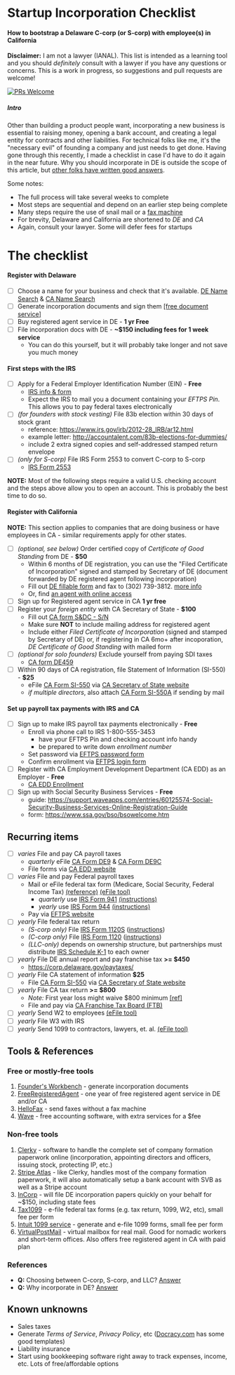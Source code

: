 # Startup Incorporation Checklist
#### How to bootstrap a Delaware C-corp (or S-corp) with employee(s) in California

**Disclaimer:** I am not a lawyer (IANAL). This list is intended as a learning tool and you should *definitely* consult with a lawyer if you have any questions or concerns. This is a work in progress, so suggestions and pull requests are welcome! 

[![PRs Welcome](https://img.shields.io/badge/PRs-welcome-brightgreen.svg?style=flat-square)](http://makeapullrequest.com)

##### Intro
Other than building a product people want, incorporating a new business is essential to raising money, opening a bank account, and creating a legal entity for contracts and other liabilities. For technical folks like me, it's the "necessary evil" of founding a company and just needs to get done. Having gone through this recently, I made a checklist in case I'd have to do it again in the near future. Why you should incorporate in DE is outside the scope of this article, but [other folks have written good answers](https://www.quora.com/Why-do-most-technology-startups-incorporate-in-Delaware).

Some notes:
- The full process will take several weeks to complete
- Most steps are sequential and depend on an earlier step being complete
- Many steps require the use of snail mail or a [fax machine](#tools)
- For brevity, Delaware and California are shortened to *DE* and *CA*
- Again, consult your lawyer. Some will defer fees for startups

# The checklist
#### Register with Delaware
- [ ] Choose a name for your business and check that it's available. [DE Name Search](https://icis.corp.delaware.gov/Ecorp/EntitySearch/NameSearch.aspx) & [CA Name Search](https://businesssearch.sos.ca.gov)
- [ ] Generate incorporation documents and sign them [[free document service]](#free-tool1)
- [ ] Buy registered agent service in DE - **1 yr Free**
- [ ] File incorporation docs with DE - **~$150 including fees for 1 week service**
  - You can do this yourself, but it will probably take longer and not save you much money

#### First steps with the IRS
- [ ] Apply for a Federal Employer Identification Number (EIN) - **Free**
  - [IRS info & form](https://www.irs.gov/businesses/small-businesses-self-employed/apply-for-an-employer-identification-number-ein-online)
  - Expect the IRS to mail you a document containing your *EFTPS Pin*. This allows you to pay federal taxes electronically
- [ ] *(for founders with stock vesting)* File 83b election within 30 days of stock grant
  - reference: https://www.irs.gov/irb/2012-28_IRB/ar12.html
  - example letter: http://accountalent.com/83b-elections-for-dummies/
  - include 2 extra signed copies and self-addressed stamped return envelope
- [ ] *(only for S-corp)* File IRS Form 2553 to convert C-corp to S-corp
  - [IRS Form 2553](https://www.irs.gov/pub/irs-pdf/f2553.pdf)

**NOTE:** Most of the following steps require a valid U.S. checking account and the steps above allow you to open an account. This is probably the best time to do so.

#### Register with California
**NOTE:** This section applies to companies that are doing business or have employees in CA - similar requirements apply for other states.

- [ ] *(optional, see below)* Order certified copy of *Certificate of Good Standing* from DE - **$50**
  - Within 6 months of DE registration, you can use the "Filed Certificate of Incorporation" signed and stamped by Secretary of DE (document forwarded by DE registered agent following incorporation)
  - Fill out [DE fillable form](https://corp.delaware.gov/updatedcertmemoandinstructionsOct717.pdf) and fax to (302) 739-3812. [more info](https://corp.delaware.gov/directweb.shtml)
  - Or, find [an agent with online access](https://corp.delaware.gov/remoteagts.shtml)
- [ ] Sign up for Registered agent service in CA **1 yr free**
- [ ] Register your *foreign entity* with CA Secretary of State - **$100**
  - Fill out [CA form S&DC - S/N](http://bpd.cdn.sos.ca.gov/corp/pdf/foreign/s&dc-sn.pdf)
  - Make sure **NOT** to include mailing address for registered agent
  - Include either *Filed Certificate of Incorporation* (signed and stamped by Secretary of DE) or, if registering in CA 6mo+ after incoporation, *DE Certificate of Good Standing* with mailed form
- [ ] *(optional for solo founders)* Exclude yourself from paying SDI taxes 
  - [CA form DE459](http://www.edd.ca.gov/pdf_pub_ctr/de459.pdf)
- [ ] Within 90 days of CA registration, file Statement of Information (SI-550) - **$25**
    - eFile [CA Form SI-550](http://bpd.cdn.sos.ca.gov/corp/pdf/so/corp_so550.pdf) via [CA Secretary of State website](https://businessfilings.sos.ca.gov/)
    - *if multiple directors*, also attach [CA Form SI-550A](http://bpd.cdn.sos.ca.gov/corp/pdf/so/si-550a.pdf) if sending by mail


  
#### Set up payroll tax payments with IRS and CA
- [ ] Sign up to make IRS payroll tax payments electronically - **Free**
  - Enroll via phone call to IRS 1-800-555-3453 
    - have your EFTPS Pin and checking account info handy
    - be prepared to write down *enrollment number*
  - Set password via [EFTPS password form](https://www.eftps.gov/eftps/login/forgotPassword)
  - Confirm enrollment via [EFTPS login form](https://www.eftps.gov/eftps/login/loginInitial)
- [ ] Register with CA Employment Development Department (CA EDD) as an Employer - **Free**
  - [CA EDD Enrollment](http://www.edd.ca.gov/Payroll_Taxes/e-Services_for_Business.htm)
- [ ] Sign up with Social Security Business Services - **Free**
  - guide: https://support.waveapps.com/entries/60125574-Social-Security-Business-Services-Online-Registration-Guide
  - form: https://www.ssa.gov/bso/bsowelcome.htm


## Recurring items

- [ ] *varies* File and pay CA payroll taxes
  - *quarterly* eFile [CA Form DE9](https://www.dir.ca.gov/dlse/regulation_detail/DE9rev1.pdf) & [CA Form DE9C](https://www.dir.ca.gov/dlse/regulation_detail/DE9C.pdf)
  - File forms via [CA EDD website](https://eddservices.edd.ca.gov/tap/secure/eservices)
- [ ] *varies* File and pay Federal payroll taxes
  - Mail or eFile federal tax form (Medicare, Social Security, Federal Income Tax) [(reference)](https://www.irs.gov/taxtopics/tc757.html) [(eFile tool)](#tool3)
    - *quarterly* use [IRS Form 941](https://www.irs.gov/pub/irs-pdf/f941.pdf) [(instructions)](https://www.irs.gov/pub/irs-pdf/i941.pdf)
    - *yearly* use [IRS Form 944](https://www.irs.gov/pub/irs-pdf/f944.pdf) [(instructions)](https://www.irs.gov/pub/irs-pdf/i944.pdf)
  - Pay via [EFTPS website](https://www.eftps.gov/eftps/index.jsp)
- [ ] *yearly* File federal tax return
  - *(S-corp only)* File [IRS Form 1120S](https://www.irs.gov/pub/irs-pdf/f1120s.pdf) ([instructions](https://www.irs.gov/pub/irs-pdf/i1120s.pdf))
  - *(C-corp only)* File [IRS Form 1120](https://www.irs.gov/pub/irs-pdf/f1120.pdf) ([instructions](https://www.irs.gov/pub/irs-pdf/i1120.pdf))
  - *(LLC-only)* depends on ownership structure, but partnerships must distribute [IRS Schedule K-1](https://www.irs.gov/pub/irs-pdf/f1065sk1.pdf) to each owner
- [ ] *yearly* File DE annual report and pay franchise tax **>= $450**
  -  https://corp.delaware.gov/paytaxes/
- [ ] *yearly* File CA statement of information **$25**
  - File [CA Form SI-550](http://bpd.cdn.sos.ca.gov/corp/pdf/so/corp_so550.pdf) via [CA Secretary of State website](https://businessfilings.sos.ca.gov/)
- [ ] *yearly* File CA tax return **>= $800**
  - *Note:* First year loss might waive $800 minimum [[ref]](http://www.taxes.ca.gov/corps.shtml)
  - File and pay via [CA Franchise Tax Board (FTB)](https://www.ftb.ca.gov/online/webpay/Business_Entities.asp)
- [ ] *yearly* Send W2 to employees [(eFile tool)](#tool3)
- [ ] *yearly* File W3 with IRS
- [ ] *yearly* Send 1099 to contractors, lawyers, et. al. [(eFile tool)](#tool3)

## <a name=tools></a>Tools & References
### Free or mostly-free tools
1. <a name=free-tool1></a>[Founder's Workbench](http://www.foundersworkbench.com/document-driver/) - generate incorporation documents
2. <a name=free-tool2></a>[FreeRegisteredAgent](http://www.freeregisteredagent.com/delaware/registered-agent-service/) - one year of free registered agent service in DE and/or CA
3. <a name=free-tool3></a>[HelloFax](https://www.hellofax.com?ref=43d04ff4&s=F) - send faxes without a fax machine
4. <a name=free-tool4></a>[Wave](http://ssqt.co/mQfEVY0) - free accounting software, with extra services for a $fee

### <a name=nonfree-tools></a>Non-free tools
1. <a name=tool2></a>[Clerky](https://www.clerky.com/offerings#company-formation) - software to handle the complete set of company formation paperwork online (incorporation, appointing directors and officers, issuing stock, protecting IP, etc.)
2. <a name=tool4></a>[Stripe Atlas](https://stripe.com/atlas) - like Clerky, handles most of the company formation paperwork, it will also automatically setup a bank account with SVB as well as a Stripe account
3. <a name=tool1></a>[InCorp](http://www.freeregisteredagent.com/delaware/registered-agent-service/) - will file DE incorporation papers quickly on your behalf for ~$150, including state fees
4. <a name=tool3></a>[Tax1099](https://www.tax1099.com) - e-file federal tax forms (e.g. tax return, 1099, W2, etc), small fee per form
5. <a name=tool5></a>[Intuit 1099 service](https://iop.intuit.com/welcome/1099.jsp) - generate and e-file 1099 forms, small fee per form 
6. <a name=tool6></a>[VirtualPostMail](https://www.virtualpostmail.com/) - virtual mailbox for real mail. Good for nomadic workers and short-term offices. Also offers free registered agent in CA with paid plan

### References
* **Q:** Choosing between C-corp, S-corp, and LLC? [Answer](http://www.obliviousinvestor.com/llc-vs-s-corp-vs-c-corp/)
* **Q:** Why incorporate in DE? [Answer](https://www.quora.com/Why-do-most-technology-startups-incorporate-in-Delaware)

## Known unknowns
- Sales taxes
- Generate *Terms of Service*, *Privacy Policy*, etc ([Docracy.com](http://www.docracy.com/) has some good templates)
- Liability insurance
- Start using bookkeeping software right away to track expenses, income, etc. Lots of free/affordable options

